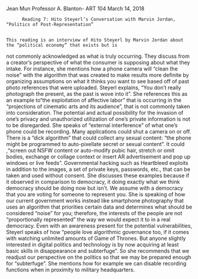 Jean Mun
Professor A. Blanton- ART 104
March 14, 2018


          Reading 7: Hito Steyerl’s Conversation with Marvin Jordan, “Politics of Post-Representation” 
	  
          
	This reading is an interview of Hito Steyerl by Marvin Jordan about the “political economy” that exists but is
  not commonly acknowledged as what is truly occurring. They discuss from a creator’s perspective of what the consumer
  is supposing about what they intake. For instance, she mentions how a phone camera will “clean the noise” with the 
  algorithm that was created to make results more definite by organizing assumptions on what it thinks you want to see
  based off of past photo references that were uploaded. Steyerl explains, “You don’t really photograph the present, as
  the past is wove into it”.  She references this as an example to“the exploitation of affective labor” that is occurring
  in the “projections of cinematic arts  and its  audience”, that is not commonly taken into consideration. The potential
  and actual possibility for the invasion of one’s privacy and unauthorized utilization of one’s private information is 
  not to be disregarded. She speaks of “external interference” of what one’s phone could be recording. Many applications
  could shut a camera on or off. There is a “dick algorithm” that could collect any sexual content: “the phone might be 
  programmed to auto-pixellate secret or sexual content”.  It could ,“screen out NSFW content or auto-modify pubic hair, 
  stretch or omit bodies, exchange or collage context or insert AR advertisement and pop up windows or live feeds”. 
  Governmental hacking such as Heartbleed exploits in addition to the images, a set of private keys, passwords, etc., 
  that can be taken and used without consent. She discusses these examples because if it observed in comparison to 
  democracy, it doing exactly what we think democracy should be doing now but isn’t.  We assume with a democracy that 
  you are voting for someone to represent you. She is speaking of how our current government works instead like 
  smartphone photography that uses an algorithm that priorities certain data and determines what should be considered 
  “noise” for you; therefore, the interests of the people are not “proportionally represented” the way we would expect 
  it to in a real democracy.  Even with an awareness present for the potential vulnerabilities, Steyerl speaks of how 
  “people love algorithmic governance too, if it comes with watching unlimited amounts of Game of Thrones. But anyone
  slightly interested in digital politics and technology is by now acquiring at least basic skills in disappearance and
  subterfuge”. So she recommends that we readjust our perspective on the politics so that we may be prepared enough for
  “subterfuge”. She mentions how for example we can disable recording functions when in proximity to military headquarters.


